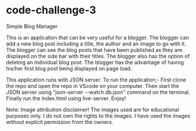 # code-challenge-3
Simple Blog Manager

This is an application that can be very useful for a blogger.
The blogger can add a new blog post including a title, the author and an image to go with it.
The blogger can see the blog posts that have been published as they are displayed on the side bar with their titles.
The blogger also has the option of deleting an individual blog post.
The blogger has the advantage of having his/her first blog post being displayed on page load.

This application runs with JSON server.
To run the application;-
First clone the repo and open the repo in VScode on your computer.
Then start the JSON server using "json-server --watch db.json" command on the terminal.
Finally run the index.html using live-server.
Enjoy!

Note: Image attribution disclaimer!
The images used are for educational purposes only. I do not own the rights to the images. I have used the images without explicit permission from the owners. 

